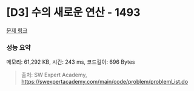 # [D3] 수의 새로운 연산 - 1493 

[문제 링크](https://swexpertacademy.com/main/code/problem/problemDetail.do?contestProbId=AV2b-QGqADMBBASw) 

### 성능 요약

메모리: 61,292 KB, 시간: 243 ms, 코드길이: 696 Bytes



> 출처: SW Expert Academy, https://swexpertacademy.com/main/code/problem/problemList.do